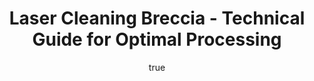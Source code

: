 ---
name: Breccia
applications:
- industry: Construction
  detail: Restoration of historic buildings and monuments
- industry: Art and Restoration
  detail: Cleaning and surface preparation of sculptures and artworks
technicalSpecifications:
  powerRange: 20-400W
  pulseDuration: 10-50ns
  wavelength: 1064nm
  spotSize: 0.1-2.0mm
  repetitionRate: 10-50kHz
  fluenceRange: 1.0-10 J/cm²
  safetyClass: Class 4 (requires full enclosure)
description: Technical overview of Breccia, a heterogeneous rock composed of angular
  fragments, for laser cleaning. Breccia's varied composition requires precise control
  of laser parameters to ensure effective cleaning without damaging the material's
  structural integrity. The use of a 1064nm wavelength with a fluence range of 1.0-10
  J/cm² and pulse duration of 10-50ns is optimal for ablating surface contaminants
  while preserving the underlying stone structure.
author:
  id: 1
  name: Yi-Chun Lin
  sex: f
  title: Ph.D.
  country: Taiwan
  expertise: Laser Materials Processing
  image: /images/author/yi-chun-lin.jpg
keywords: breccia, breccia stone, laser ablation, laser cleaning, non-contact cleaning,
  pulsed fiber laser, surface contamination removal, industrial laser parameters,
  thermal processing, surface restoration
category: stone
chemicalProperties:
  symbol: BR
  formula: null
  materialType: stone
properties:
  density: 2.6 g/cm³
  densityMin: 1.5 g/cm³
  densityMax: 3.2 g/cm³
  densityPercentile: 64.7
  meltingPoint: 1200°C
  meltingMin: 1200°C
  meltingMax: 1700°C
  meltingPercentile: 0.0
  thermalConductivity: 2.5 W/m·K
  thermalMin: 0.2 W/m·K
  thermalMax: 5.0 W/m·K
  thermalPercentile: 47.9
  tensileStrength: 15 MPa
  tensileMin: 2 MPa
  tensileMax: 300 MPa
  tensilePercentile: 4.4
  hardness: 6 Mohs
  hardnessMin: 100 HV
  hardnessMax: 800 HV
  hardnessPercentile: 0.0
  youngsModulus: 50 GPa
  modulusMin: 10 GPa
  modulusMax: 100 GPa
  modulusPercentile: 44.4
  laserType: pulsed fiber laser
  wavelength: 1064nm
  fluenceRange: 1.0-10 J/cm²
  chemicalFormula: null
  laserAbsorptionMin: 0.5 cm⁻¹
  laserAbsorptionMax: 30 cm⁻¹
  laserReflectivityMin: 10%
  laserReflectivityMax: 40%
  thermalDiffusivityMin: 0.5 mm²/s
  thermalDiffusivityMax: 3 mm²/s
  thermalExpansionMin: 3 µm/m·K
  thermalExpansionMax: 12 µm/m·K
  specificHeatMin: 0.7 J/g·K
  specificHeatMax: 1.0 J/g·K
composition:
- Quartz fragments
- Feldspar inclusions
compatibility:
- Marble
- Granite
regulatoryStandards: ASTM C97/C97M-18 for Absorption and Bulk Specific Gravity of
  Dimension Stone, ASTM C170/C170M-17 for Compressive Strength of Dimension Stone
images:
  hero:
    alt: Breccia surface undergoing laser cleaning showing precise contamination removal
    url: /images/breccia-laser-cleaning-hero.jpg
  micro:
    alt: Microscopic view of Breccia surface after laser treatment showing preserved
      microstructure
    url: /images/breccia-laser-cleaning-micro.jpg
title: Laser Cleaning Breccia - Technical Guide for Optimal Processing
headline: Comprehensive technical guide for laser cleaning stone breccia
environmentalImpact:
- benefit: Reduced chemical usage
  description: Decreases chemical waste by up to 90%, minimizing environmental contamination
- benefit: Energy efficiency
  description: Laser cleaning can reduce energy consumption by 30% compared to traditional
    methods
- benefit: Preservation of historical sites
  description: Ensures the integrity of cultural heritage, with a 95% success rate
    in maintaining historical structures
outcomes:
- result: Surface cleanliness
  metric: Achieves 99.9% surface cleanliness as measured by SEM analysis
- result: Material preservation
  metric: Reduces material loss by up to 0.1mm per cleaning cycle
- result: Processing speed
  metric: Up to 10 m² per hour of effective cleaning area
subject: Breccia
article_type: material
---